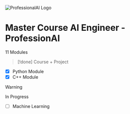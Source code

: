 ![ProfessionalAI Logo](https://lwfiles.mycourse.app/62e156d73621337b25d0650e-public/fa0e904dcbe8c5a2ac4660bca61a6c9a.png)
# Master Course AI Engineer - ProfessionAI

11 Modules 

> [!done]
> Course + Project
- [x] Python Module
- [x] C++ Module

> [!warning]
> In Progress
- [ ] Machine Learning


